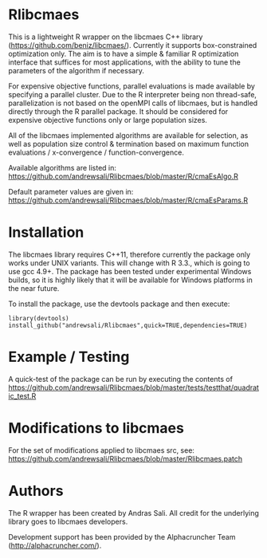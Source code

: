 # Rlibcmaes

This is a lightweight R wrapper on the libcmaes C++ library (https://github.com/beniz/libcmaes/). Currently it supports box-constrained optimization only. The aim  is to have a simple & familiar R optimization interface that suffices for most applications, with the ability to tune the parameters of the algorithm if necessary.

For expensive objective functions, parallel evaluations is made available by specifying a parallel cluster. Due to the R interpreter being non thread-safe, parallelization is not based on the openMPI calls of libcmaes, but is handled directly through the R parallel package. It should be considered for expensive objective functions only or large population sizes.

All of the libcmaes implemented algorithms are available for selection, as well as population size control & termination based on maximum function evaluations / x-convergence / function-convergence.

Available algorithms are listed in: https://github.com/andrewsali/Rlibcmaes/blob/master/R/cmaEsAlgo.R

Default parameter values are given in: https://github.com/andrewsali/Rlibcmaes/blob/master/R/cmaEsParams.R

# Installation

The libcmaes library requires C++11, therefore currently the package only works under UNIX variants. This will change with R 3.3., which is going to use gcc 4.9+. The package has been tested under experimental Windows builds, so it is highly likely that it will be available for Windows platforms in the near future.

To install the package, use the devtools package and then execute: 

```
library(devtools)
install_github("andrewsali/Rlibcmaes",quick=TRUE,dependencies=TRUE)
```

# Example / Testing
A quick-test of the package can be run by executing the contents of https://github.com/andrewsali/Rlibcmaes/blob/master/tests/testthat/quadratic_test.R

# Modifications to libcmaes
For the set of modifications applied to libcmaes src, see: https://github.com/andrewsali/Rlibcmaes/blob/master/Rlibcmaes.patch

# Authors
The R wrapper has been created by Andras Sali. All credit for the underlying library goes to libcmaes developers. 

Development support has been provided by the Alphacruncher Team (http://alphacruncher.com/).
